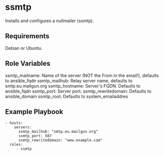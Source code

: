 ssmtp
=========

Installs and configures a nullmailer (ssmtp).

Requirements
------------

Debian or Ubuntu.

Role Variables
--------------

ssmtp_mailname: Name of the server (NOT the From in the email!), defaults to ansible_fqdn
ssmtp_mailhub: Relay server name, defaults to smtp.eu.mailgun.org
ssmtp_hostname: Server's FQDN. Defaults to ansible_fqdn
ssmtp_port: Server port. 
ssmtp_rewritedomain:  Defaults to ansible_domain
ssmtp_root: Defaults to system_emailaddres

Example Playbook
----------------

    - hosts:
        servers:
          ssmtp_mailhub: "smtp.eu.mailgun.org"
          ssmtp_port: 587
          ssmtp_rewritedomain: "www.example.com"
      roles:
         - ssmtp
